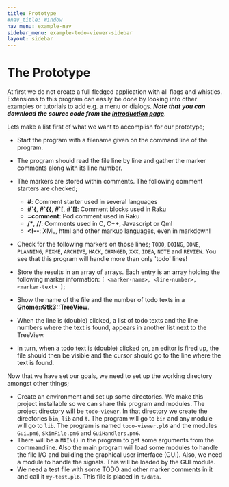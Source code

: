 ```yaml
---
title: Prototype
#nav_title: Window
nav_menu: example-nav
sidebar_menu: example-todo-viewer-sidebar
layout: sidebar
---
```


# The Prototype

At first we do not create a full fledged application with all flags and whistles. Extensions to this program can easily be done by looking into other examples or tutorials to add e.g. a menu or dialogs. **_Note that you can download the source code from the [introduction page](todo-viewer.html)_**.

Lets make a list first of what we want to accomplish for our prototype;
* Start the program with a filename given on the command line of the program.
* The program should read the file line by line and gather the marker comments along with its line number.
* The markers are stored within comments. The following comment starters are checked;
  * **#**: Comment starter used in several languages
  * **#\`{**, **#\`{\{**, **#\`[**, **#\`[[**: Comment blocks used in Raku
  * **=comment**: Pod comment used in Raku
  * **/\***, **//**: Comments used in C, C++, Javascript or Qml
  * **\<!--**: XML, html and other markup languages, even in markdown!
* Check for the following markers on those lines; `TODO`, `DOING`, `DONE`, `PLANNING`, `FIXME`, `ARCHIVE`, `HACK`, `CHANGED`, `XXX`, `IDEA`, `NOTE` and `REVIEW`. You see that this program will handle more than only 'todo' lines!
* Store the results in an array of arrays. Each entry is an array holding the following marker information: `[ <marker-name>, <line-number>, <marker-text> ]`;

* Show the name of the file and the number of todo texts in a **Gnome::Gtk3::TreeView**.

* When the line is (double) clicked, a list of todo texts and the line numbers where the text is found, appears in another list next to the TreeView.

* In turn, when a todo text is (double) clicked on, an editor is fired up, the file should then be visible and the cursor should go to the line where the text is found.


Now that we have set our goals, we need to set up the working directory amongst other things;
* Create an environment and set up some directories. We make this project installable so we can share this program and modules.
  The project directory will be `todo-viewer`. In that directory we create the directories `bin`, `lib` and `t`. The program will go to `bin` and any module will go to `lib`. The program is named `todo-viewer.pl6` and the modules `Gui.pm6`, `SkimFile.pm6` and `GuiHandlers.pm6`.
* There will be a `MAIN()` in the program to get some arguments from the commandline. Also the main program will load some modules to handle the file I/O and building the graphical user interface (GUI). Also, we need a module to handle the signals. This will be loaded by the GUI module.
* We need a test file with some TODO and other marker comments in it and call it `my-test.pl6`. This file is placed in `t/data`.
